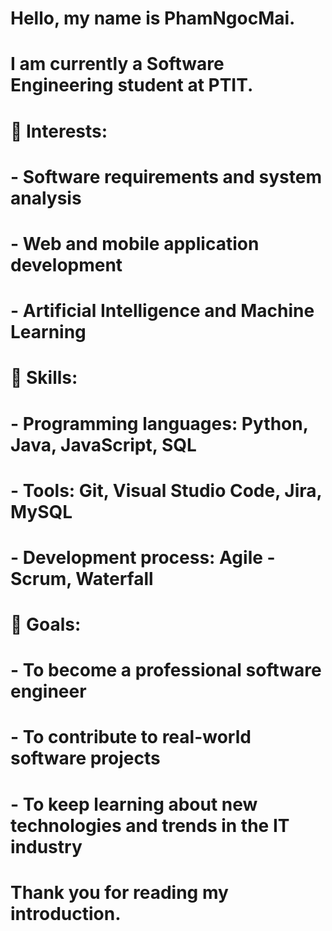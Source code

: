 # Hello, my name is PhamNgocMai.

# I am currently a Software Engineering student at PTIT.

# 

# 🔹 Interests:

# \- Software requirements and system analysis

# \- Web and mobile application development

# \- Artificial Intelligence and Machine Learning

# 

# 🔹 Skills:

# \- Programming languages: Python, Java, JavaScript, SQL

# \- Tools: Git, Visual Studio Code, Jira, MySQL

# \- Development process: Agile - Scrum, Waterfall

# 

# 🔹 Goals:

# \- To become a professional software engineer

# \- To contribute to real-world software projects

# \- To keep learning about new technologies and trends in the IT industry

# 

# Thank you for reading my introduction.
